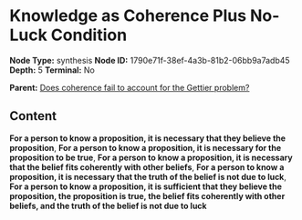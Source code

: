 # Knowledge as Coherence Plus No-Luck Condition

**Node Type:** synthesis
**Node ID:** 1790e71f-38ef-4a3b-81b2-06bb9a7adb45
**Depth:** 5
**Terminal:** No

**Parent:** [Does coherence fail to account for the Gettier problem?](does-coherence-fail-to-account-for-the-gettier-problem-antithesis-2c780002-9cf4-4d53-a1c7-56afc3c1cef0.md)

## Content

**For a person to know a proposition, it is necessary that they believe the proposition**, **For a person to know a proposition, it is necessary for the proposition to be true**, **For a person to know a proposition, it is necessary that the belief fits coherently with other beliefs**, **For a person to know a proposition, it is necessary that the truth of the belief is not due to luck**, **For a person to know a proposition, it is sufficient that they believe the proposition, the proposition is true, the belief fits coherently with other beliefs, and the truth of the belief is not due to luck**
